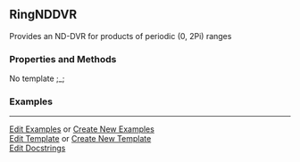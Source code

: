 ## <a id="Psience.DVR.DirectProduct.RingNDDVR">RingNDDVR</a>
Provides an ND-DVR for products of periodic (0, 2Pi) ranges

### Properties and Methods
No template ;_;

### Examples


___

[Edit Examples](https://github.com/McCoyGroup/Psience/edit/edit/ci/examples/ci/docs/Psience/DVR/DirectProduct/RingNDDVR.md) or 
[Create New Examples](https://github.com/McCoyGroup/Psience/new/edit/?filename=ci/examples/ci/docs/Psience/DVR/DirectProduct/RingNDDVR.md) <br/>
[Edit Template](https://github.com/McCoyGroup/Psience/edit/edit/ci/docs/ci/docs/Psience/DVR/DirectProduct/RingNDDVR.md) or 
[Create New Template](https://github.com/McCoyGroup/Psience/new/edit/?filename=ci/docs/templates/ci/docs/Psience/DVR/DirectProduct/RingNDDVR.md) <br/>
[Edit Docstrings](https://github.com/McCoyGroup/Psience/edit/edit/Psience/DVR/DirectProduct.py?message=Update%20Docs)